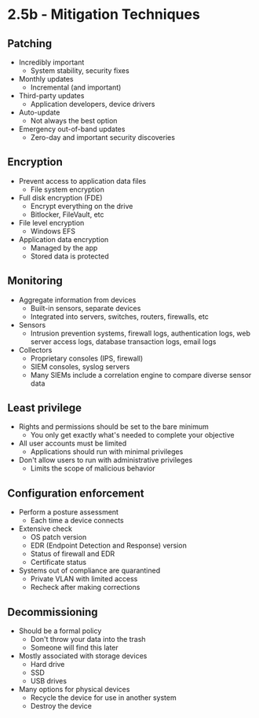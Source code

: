 # 2.5b - Mitigation Techniques
## Patching
- Incredibly important
	- System stability, security fixes
- Monthly updates
	- Incremental (and important)
- Third-party updates
	- Application developers, device drivers
- Auto-update
	- Not always the best option
- Emergency out-of-band updates
	- Zero-day and important security discoveries
## Encryption
- Prevent access to application data files
	- File system encryption
- Full disk encryption (FDE)
	- Encrypt everything on the drive
	- Bitlocker, FileVault, etc
- File level encryption
	- Windows EFS
- Application data encryption
	- Managed by the app
	- Stored data is protected
## Monitoring
- Aggregate information from devices
	- Built-in sensors, separate devices
	- Integrated into servers, switches, routers, firewalls, etc
- Sensors
	- Intrusion prevention systems, firewall logs, authentication logs, web server access logs, database transaction logs, email logs
- Collectors
	- Proprietary consoles (IPS, firewall)
	- SIEM consoles, syslog servers
	- Many SIEMs include a correlation engine to compare diverse sensor data
## Least privilege
- Rights and permissions should be set to the bare minimum
	- You only get exactly what's needed to complete your objective
- All user accounts must be limited
	- Applications should run with minimal privileges
- Don't allow users to run with administrative privileges
	- Limits the scope of malicious behavior
## Configuration enforcement
- Perform a posture assessment
	- Each time a device connects
- Extensive check
	- OS patch version
	- EDR (Endpoint Detection and Response) version
	- Status of firewall and EDR
	- Certificate status
- Systems out of compliance are quarantined
	- Private VLAN with limited access
	- Recheck after making corrections
## Decommissioning
- Should be a formal policy
	- Don't throw your data into the trash
	- Someone will find this later
- Mostly associated with storage devices
	- Hard drive
	- SSD
	- USB drives
- Many options for physical devices
	- Recycle the device for use in another system
	- Destroy the device